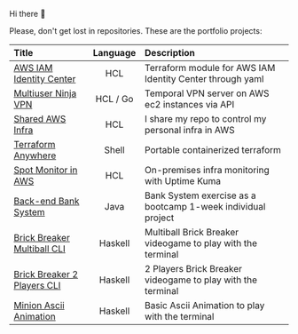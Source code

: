 Hi there 👋

Please, don't get lost in repositories. These are the portfolio projects:

<!--
**gerardVM/gerardVM** is a ✨ _special_ ✨ repository because its `README.md` (this file) appears on your GitHub profile.

Here are some ideas to get you started:

- 🔭 I’m currently working on ...
- 🌱 I’m currently learning ...
- 👯 I’m looking to collaborate on ...
- 🤔 I’m looking for help with ...
- 💬 Ask me about ...
- 📫 How to reach me: ...
- 😄 Pronouns: ...
- ⚡ Fun fact: ...
-->

Title | Language | Description
:--- | :---: | :---
[AWS IAM Identity Center](https://github.com/gerardVM/terraform-aws-iam-identity-center) | HCL | Terraform module for AWS IAM Identity Center through yaml
[Multiuser Ninja VPN](https://github.com/gerardVM/ninja-vpn) | HCL / Go | Temporal VPN server on AWS ec2 instances via API
[Shared AWS Infra](https://github.com/gerardVM/shared-infra) | HCL | I share my repo to control my personal infra in AWS
[Terraform Anywhere](https://github.com/gerardVM/terraform-anywhere) | Shell | Portable containerized terraform
[Spot Monitor in AWS](https://github.com/gerardVM/spot-monitor) | HCL | On-premises infra monitoring with Uptime Kuma
[Back-end Bank System](https://github.com/gerardVM/IronHack-Personal-Project) | Java | Bank System exercise as a bootcamp 1-week individual project
[Brick Breaker Multiball CLI](https://github.com/gerardVM/brick-breaker-multi-ball) | Haskell | Multiball Brick Breaker videogame to play with the terminal
[Brick Breaker 2 Players CLI](https://github.com/gerardVM/brick-breaker) | Haskell | 2 Players Brick Breaker videogame to play with the terminal
[Minion Ascii Animation](https://github.com/gerardVM/ascii-animation-haskell) | Haskell | Basic Ascii Animation to play with the terminal
